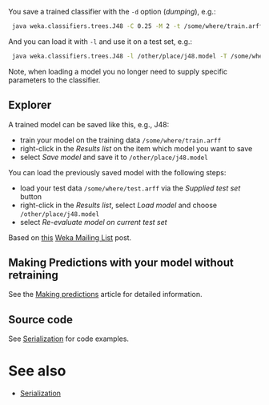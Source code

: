 You save a trained classifier with the `-d` option (*dumping*), e.g.:

```bash
 java weka.classifiers.trees.J48 -C 0.25 -M 2 -t /some/where/train.arff -d /other/place/j48.model
```
And you can load it with `-l` and use it on a test set, e.g.:

```bash
 java weka.classifiers.trees.J48 -l /other/place/j48.model -T /some/where/test.arff
```
Note, when loading a model you no longer need to supply specific parameters to the classifier.

## Explorer

A trained model can be saved like this, e.g., J48:

* train your model on the training data `/some/where/train.arff`
* right-click in the *Results list* on the item which model you want to save
* select *Save model* and save it to `/other/place/j48.model`

You can load the previously saved model with the following steps:

* load your test data `/some/where/test.arff` via the *Supplied test set* button
* right-click in the *Results list*, select *Load model* and choose `/other/place/j48.model`
* select *Re-evaluate model on current test set*

Based on [this](https://list.scms.waikato.ac.nz/mailman/htdig/wekalist/2006-august/007711.html) [Weka Mailing List](mailing_list.md) post.

## Making Predictions with your model without retraining

See the [Making predictions](making_predictions.md) article for detailed information.

## Source code

See [Serialization](serialization.md) for code examples.

# See also

* [Serialization](serialization.md)